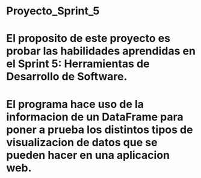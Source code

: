 # Proyecto_Sprint_5

# El proposito de este proyecto es probar las habilidades aprendidas en el Sprint 5: Herramientas de Desarrollo de Software. 
# El programa hace uso de la informacion de un DataFrame para poner a prueba los distintos tipos de visualizacion de datos que se pueden hacer en una aplicacion web.